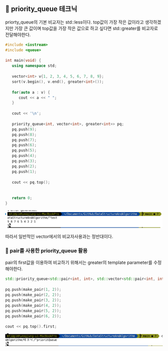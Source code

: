 ## 🍺 priority_queue 테크닉

priorty_queue의 기본 비교자는 std::less이다.
top값이 가장 작은 값이라고 생각하겠지만 가장 큰 값이며 top값을 가장 작은 값으로 하고 싶다면 std::greater를 비교자로 전달해야한다.

```cpp
#include <iostream>
#include <queue>

int main(void) {
   using namespace std;

   vector<int> v{1, 2, 3, 4, 5, 6, 7, 8, 9};
   sort(v.begin(), v.end(), greater<int>());

   for(auto a : v) {
      cout << a << " ";
   }

   cout << '\n';

   priority_queue<int, vector<int>, greater<int>> pq;
   pq.push(9);
   pq.push(8);
   pq.push(7);
   pq.push(6);
   pq.push(5);
   pq.push(4);
   pq.push(3);
   pq.push(2);
   pq.push(1);

   cout << pq.top();


   return 0;
}
```
![Alt text](image.png)

따라서 일반적인 vector에서의 비교자사용과는 정반대이다.

### 🤔 pair를 사용한 priority_queue 활용

pair의 first값을 이용하여 비교하기 위해서는 greater의 template parameter를 수정해야한다.

```cpp
std::priority_queue<std::pair<int, int>, std::vector<std::pair<int, int>>, std::greater<std::pair<int, int>>> pq;

pq.push(make_pair(1, 2));
pq.push(make_pair(2, 2));
pq.push(make_pair(3, 2));
pq.push(make_pair(4, 2));
pq.push(make_pair(5, 2));
pq.push(make_pair(6, 2));

cout << pq.top().first;
```

![Alt text](image-1.png)